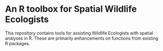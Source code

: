 # An R toolbox for Spatial Wildlife Ecologists 
This repository contains tools for assisting Wildlife Ecologists with spatial analyses in R. These are primarily enhancements on functions from existing R packages.
